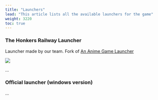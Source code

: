 ```yaml
---
title: "Launchers"
lead: "This article lists all the available launchers for the game"
weight: 3220
toc: true
---
```


### The Honkers Railway Launcher

Launcher made by our team. Fork of [An Anime Game Launcher](../../../launcher/home)

<img src="https://github.com/an-anime-team/the-honkers-railway-launcher/blob/main/repository/main-classic.png?raw=true">

...

### Official launcher (windows version)

...
